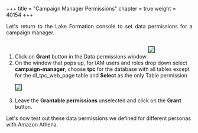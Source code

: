 +++
title = "Campaign Manager Permissions"
chapter = true
weight = 40154
+++

<div style="text-align: justify">
  Let's return to the Lake Formation console to set data permissions for a campaign manager.
  <div style="text-align: left">
    <ol>
      <li>Click on <b>Grant</b> button in the Data permissions window <img src="/images/DataPermissions-Grant.png" style="margin:15px 0px; border:1px solid black"/>
      </li>
      <li>On the window that pops up, for IAM users and roles drop down select <b>campaign-manager</b>, choose <b>tpc</b> for the database with all tables except for the dl_tpc_web_page table and <b>Select</b> as the only Table permission <img src="/images/campaign-manager-perms.png" style="margin:15px 0px; border:1px solid black"/></li>
      <li>Leave the <b> Grantable permissions </b> unselected and click on the <b>Grant</b> button.</li>
  </ol>
  Let's now test out these data permissions we defined for different personas with Amazon Athena.
  </div>
</div>